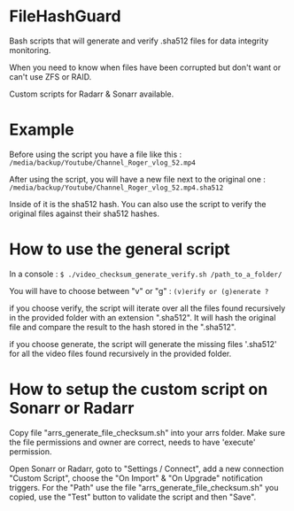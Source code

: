 # FileHashGuard
Bash scripts that will generate and verify .sha512 files for data integrity monitoring. 

When you need to know when files have been corrupted but don't want or can't use ZFS or RAID.

Custom scripts for Radarr &amp; Sonarr available.

# Example
Before using the script you have a file like this :
`/media/backup/Youtube/Channel_Roger_vlog_52.mp4`

After using the script, you will have a new file next to the original one :
`/media/backup/Youtube/Channel_Roger_vlog_52.mp4.sha512`

Inside of it is the sha512 hash. You can also use the script to verify the original files against their sha512 hashes.

# How to use the general script
In a console :
`$ ./video_checksum_generate_verify.sh /path_to_a_folder/`

You will have to choose between "v" or "g" :
`(v)erify or (g)enerate ?`

if you choose verify, the script will iterate over all the files found recursively in the provided folder with an extension ".sha512". It will
hash the original file and compare the result to the hash stored in the ".sha512".

if you choose generate, the script will generate the missing files '.sha512' for all the video files found recursively in the provided folder.

# How to setup the custom script on Sonarr or Radarr
Copy file "arrs_generate_file_checksum.sh" into your arrs folder. Make sure the file permissions and owner are correct, needs to have 'execute' permission.

Open Sonarr or Radarr, goto to "Settings / Connect", add a new connection "Custom Script", choose the "On Import" & "On Upgrade" notification triggers.
For the "Path" use the file "arrs_generate_file_checksum.sh" you copied, use the "Test" button to validate the script and then "Save".
